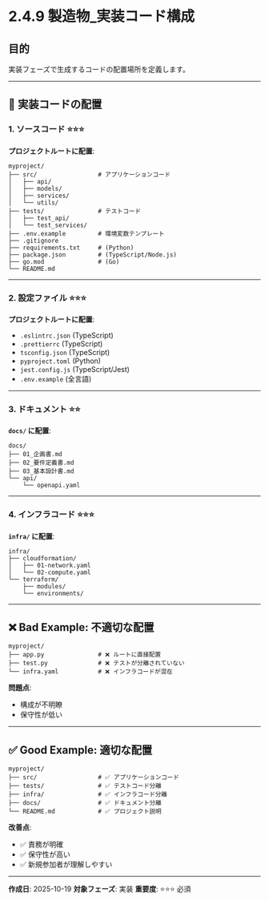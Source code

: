 # 2.4.9 製造物_実装コード構成

## 目的

実装フェーズで生成するコードの配置場所を定義します。

---

## 📁 実装コードの配置

### 1. ソースコード ⭐⭐⭐

**プロジェクトルートに配置**:

```
myproject/
├── src/                 # アプリケーションコード
│   ├── api/
│   ├── models/
│   ├── services/
│   └── utils/
├── tests/               # テストコード
│   ├── test_api/
│   └── test_services/
├── .env.example         # 環境変数テンプレート
├── .gitignore
├── requirements.txt     # (Python)
├── package.json         # (TypeScript/Node.js)
├── go.mod               # (Go)
└── README.md
```

---

### 2. 設定ファイル ⭐⭐⭐

**プロジェクトルートに配置**:

- `.eslintrc.json` (TypeScript)
- `.prettierrc` (TypeScript)
- `tsconfig.json` (TypeScript)
- `pyproject.toml` (Python)
- `jest.config.js` (TypeScript/Jest)
- `.env.example` (全言語)

---

### 3. ドキュメント ⭐⭐

**`docs/` に配置**:

```
docs/
├── 01_企画書.md
├── 02_要件定義書.md
├── 03_基本設計書.md
└── api/
    └── openapi.yaml
```

---

### 4. インフラコード ⭐⭐⭐

**`infra/` に配置**:

```
infra/
├── cloudformation/
│   ├── 01-network.yaml
│   └── 02-compute.yaml
└── terraform/
    ├── modules/
    └── environments/
```

---

## ❌ Bad Example: 不適切な配置

```
myproject/
├── app.py               # ❌ ルートに直接配置
├── test.py              # ❌ テストが分離されていない
└── infra.yaml           # ❌ インフラコードが混在
```

**問題点**:
- 構成が不明瞭
- 保守性が低い

---

## ✅ Good Example: 適切な配置

```
myproject/
├── src/                 # ✅ アプリケーションコード
├── tests/               # ✅ テストコード分離
├── infra/               # ✅ インフラコード分離
├── docs/                # ✅ ドキュメント分離
└── README.md            # ✅ プロジェクト説明
```

**改善点**:
- ✅ 責務が明確
- ✅ 保守性が高い
- ✅ 新規参加者が理解しやすい

---

**作成日**: 2025-10-19
**対象フェーズ**: 実装
**重要度**: ⭐⭐⭐ 必須
